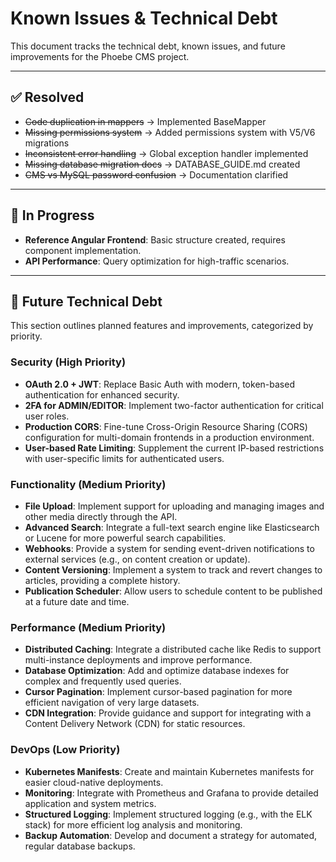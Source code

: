 # Known Issues & Technical Debt

This document tracks the technical debt, known issues, and future improvements for the Phoebe CMS project.

---

## ✅ Resolved

- ~~Code duplication in mappers~~ → Implemented BaseMapper
- ~~Missing permissions system~~ → Added permissions system with V5/V6 migrations
- ~~Inconsistent error handling~~ → Global exception handler implemented
- ~~Missing database migration docs~~ → DATABASE_GUIDE.md created
- ~~CMS vs MySQL password confusion~~ → Documentation clarified

---

## 🔄 In Progress

- **Reference Angular Frontend**: Basic structure created, requires component implementation.
- **API Performance**: Query optimization for high-traffic scenarios.

---

## 🎯 Future Technical Debt

This section outlines planned features and improvements, categorized by priority.

### Security (High Priority)

- **OAuth 2.0 + JWT**: Replace Basic Auth with modern, token-based authentication for enhanced security.
- **2FA for ADMIN/EDITOR**: Implement two-factor authentication for critical user roles.
- **Production CORS**: Fine-tune Cross-Origin Resource Sharing (CORS) configuration for multi-domain frontends in a production environment.
- **User-based Rate Limiting**: Supplement the current IP-based restrictions with user-specific limits for authenticated users.

### Functionality (Medium Priority)

- **File Upload**: Implement support for uploading and managing images and other media directly through the API.
- **Advanced Search**: Integrate a full-text search engine like Elasticsearch or Lucene for more powerful search capabilities.
- **Webhooks**: Provide a system for sending event-driven notifications to external services (e.g., on content creation or update).
- **Content Versioning**: Implement a system to track and revert changes to articles, providing a complete history.
- **Publication Scheduler**: Allow users to schedule content to be published at a future date and time.

### Performance (Medium Priority)

- **Distributed Caching**: Integrate a distributed cache like Redis to support multi-instance deployments and improve performance.
- **Database Optimization**: Add and optimize database indexes for complex and frequently used queries.
- **Cursor Pagination**: Implement cursor-based pagination for more efficient navigation of very large datasets.
- **CDN Integration**: Provide guidance and support for integrating with a Content Delivery Network (CDN) for static resources.

### DevOps (Low Priority)

- **Kubernetes Manifests**: Create and maintain Kubernetes manifests for easier cloud-native deployments.
- **Monitoring**: Integrate with Prometheus and Grafana to provide detailed application and system metrics.
- **Structured Logging**: Implement structured logging (e.g., with the ELK stack) for more efficient log analysis and monitoring.
- **Backup Automation**: Develop and document a strategy for automated, regular database backups.

